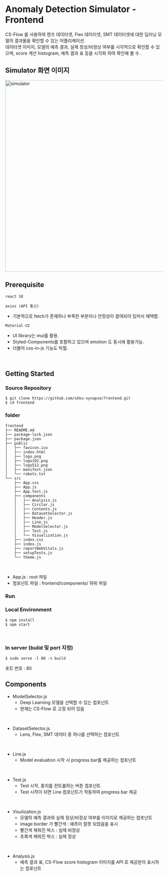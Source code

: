 # Anomaly Detection Simulator - Frontend

CS-Flow 를 사용하여 렌즈 데이터셋, Flex 데이터셋, SMT 데이터셋에 대한 딥러닝 모델의 결과물을 확인할 수 있는 어플리케이션. 
<br />
데이터셋 이미지, 모델의 예측 결과, 실제 정상/비정상 여부를 시각적으로 확인할 수 있으며, score 계산 histogram, 예측 결과 표 등을 시각화 하여 확인해 볼 수 .

## Simulator 화면 이미지
<img width="612" alt="simulator" src="https://user-images.githubusercontent.com/79344555/208288209-0e8ca0e8-3121-4ab1-ad23-5ac315a7404d.png">


<br />

## Prerequisite

`react 18`

`axios (API 통신)`

- 기본적으로 fetch가 존재하나 부족한 부분이나 안정성이 결여되어 있어서 채택함.

`Material-UI`

- UI library는 mui를 활용.
- Styled-Components를 포함하고 있으며 emotion 도 동시에 활용가능.
- 더불어 css-in-js 기능도 탁월.


<br />

## Getting Started
### Source Repository
```shell script
$ git clone https://github.com/skku-synapse/frontend.git
$ cd frontend
```

### folder
```
frontend
├── README.md
├── package-lock.json
├── package.json
├── public
│   ├── favicon.ico
│   ├── index.html
│   ├── logo.png
│   ├── logo192.png
│   ├── logo512.png
│   ├── manifest.json
│   └── robots.txt
└── src
    ├── App.css
    ├── App.js
    ├── App.test.js
    ├── components
    │   ├── Analysis.js
    │   ├── Circlar.js
    │   ├── Contents.js
    │   ├── DatasetSelector.js
    │   ├── Header.js
    │   ├── Line.js
    │   ├── ModelSelector.js
    │   ├── Test.js
    │   └── Visualization.js
    ├── index.css
    ├── index.js
    ├── reportWebVitals.js
    ├── setupTests.js
    └── theme.js
```
<br />

- App.js : root 파일
- 컴포넌트 파일 : frontend/components/ 하위 파일

### Run

### Local Environment
```shell script
$ npm install
$ npm start
```

<br />

### In server (bulid 및 port 지정)
```shell script
$ sudo serve -l 80 -s build
```
포트 번호 : 80 

## Components

- ModelSelector.js
  - Deep Learning 모델을 선택할 수 있는 컴포넌트
  - 현재는 CS-Flow 로 고정 되어 있음

<br />

- DatasetSelector.js
  -  Lens, Flex, SMT 데이터 중 하나를 선택하는 컴포넌트

<br />

- Line.js
  - Model evaluation 시작 시 progress bar를 제공하는 컴포넌트

<br />

- Test.js
  - Test 시작, 중지를 컨트롤하는 버튼 컴포넌트
  - Test 시작이 되면 Line 컴포넌트가 작동하여 progress bar 제공


<br />

- Visulization.js
  - 모델의 예측 결과와 실제 정상/비정상 여부를 이미지로 제공하는 컴포넌트
  - image border 가 빨간색 : 예측이 잘못 되었음을 표시
  - 빨간색 채워진 박스 : 실제 비정상
  - 초록색 채워진 박스 : 실제 정상

<br />

- Analysis.js
  - 예측 결과 표, CS-Flow score histogram 이미지를 API 로 제공받아 표시하는 컴포넌트


